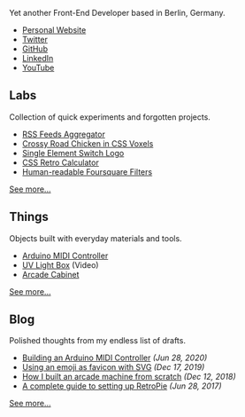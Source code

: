 Yet another Front-End Developer based in Berlin, Germany.

- [Personal Website](https://lean8086.com)
- [Twitter](https://twitter.com/lean8086)
- [GitHub](https://github.com/lean8086)
- [LinkedIn](https://www.linkedin.com/in/lean8086)
- [YouTube](https://www.youtube.com/channel/UCIBDo1O4Ss4Dgu0HtBbDlrw)

## Labs
Collection of quick experiments and forgotten projects.

- [RSS Feeds Aggregator](https://aggregator.now.sh/)
- [Crossy Road Chicken in CSS Voxels](https://codepen.io/lean8086/details/WPYMrN)
- [Single Element Switch Logo](https://codepen.io/lean8086/details/WgWxaK)
- [CSS Retro Calculator](https://lean8086.github.io/casio-calculator/)
- [Human-readable Foursquare Filters](https://lean8086.github.io/human-readable-foursquare-filters/)

[See more...](https://lean8086.com/#labs)

## Things
Objects built with everyday materials and tools.

- [Arduino MIDI Controller](https://lean8086.com/articles/building-an-arduino-midi-controller/)
- [UV Light Box](https://youtu.be/_7N8hjOa46w) (Video)
- [Arcade Cabinet](https://lean8086.com/articles/how-i-built-an-arcade-machine-from-scratch/)

[See more...](https://lean8086.com/#things)

## Blog
Polished thoughts from my endless list of drafts.

- [Building an Arduino MIDI Controller](https://lean8086.com/articles/building-an-arduino-midi-controller/) *(Jun 28, 2020)*
- [Using an emoji as favicon with SVG](https://lean8086.com/articles/using-an-emoji-as-favicon-with-svg/) *(Dec 17, 2019)*
- [How I built an arcade machine from scratch](https://lean8086.com/articles/how-i-built-an-arcade-machine-from-scratch/) *(Dec 12, 2018)*
- [A complete guide to setting up RetroPie](https://lean8086.com/articles/a-complete-guide-to-setting-up-retropie/) *(Jun 28, 2017)*

[See more...](https://lean8086.com/#blog)
